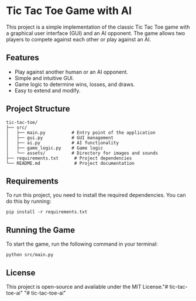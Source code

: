 # Tic Tac Toe Game with AI

This project is a simple implementation of the classic Tic Tac Toe game with a graphical user interface (GUI) and an AI opponent. The game allows two players to compete against each other or play against an AI.

## Features

- Play against another human or an AI opponent.
- Simple and intuitive GUI.
- Game logic to determine wins, losses, and draws.
- Easy to extend and modify.

## Project Structure

```
tic-tac-toe/
├── src/
│   ├── main.py          # Entry point of the application
│   ├── gui.py           # GUI management
│   ├── ai.py            # AI functionality
│   ├── game_logic.py    # Game logic
│   └── assets/          # Directory for images and sounds
├── requirements.txt      # Project dependencies
└── README.md             # Project documentation
```

## Requirements

To run this project, you need to install the required dependencies. You can do this by running:

```
pip install -r requirements.txt
```

## Running the Game

To start the game, run the following command in your terminal:

```
python src/main.py
```

## License

This project is open-source and available under the MIT License."# tic-tac-toe-ai" 
"# tic-tac-toe-ai" 
